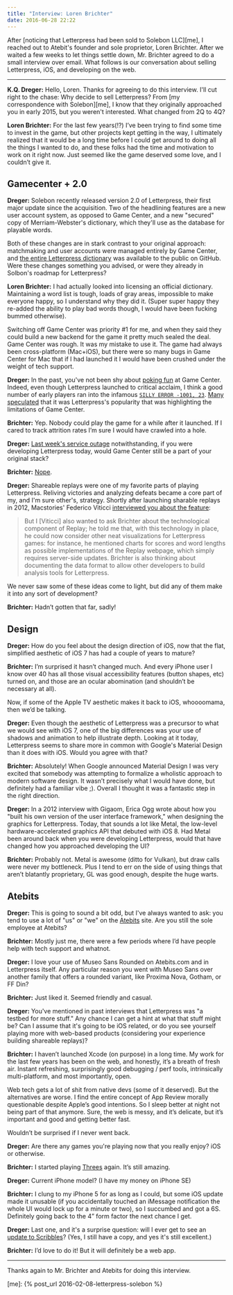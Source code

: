 ```yaml
---
title: "Interview: Loren Brichter"
date: 2016-06-28 22:22
---
```


After [noticing that Letterpress had been sold to Solebon LLC][me], I reached out to Atebit's founder and sole proprietor, Loren Brichter. After we waited a few weeks to let things settle down, Mr. Brichter agreed to do a small interview over email. What follows is our conversation about selling Letterpress, iOS, and developing on the web. 

---

<div class="interview" markdown="1">

**K.Q. Dreger:** Hello, Loren. Thanks for agreeing to do this interview. I'll cut right to the chase: Why decide to sell  Letterpress? From [my correspondence with Solebon][me], I know that they originally approached you in early 2015, but you weren't interested. What changed from 2Q to 4Q?

**Loren Brichter:** For the last few years(!?) I’ve been trying to find some time to invest in the game, but other projects kept getting in the way, I ultimately realized that it would be a long time before I could get around to doing all the things I wanted to do, and these folks had the time and motivation to work on it right now. Just seemed like the game deserved some love, and I couldn’t give it.


## Gamecenter + 2.0

**Dreger:** Solebon recently released version 2.0 of Letterpress, their first major update since the acquisition. Two of the headlining features are a new user account system, as opposed to Game Center, and a new "secured" copy of Merriam-Webster's dictionary, which they'll use as the database for playable words.

Both of these changes are in stark contrast to your original approach: matchmaking and user accounts were managed entirely by Game Center, and [the entire Letterpress dictionary](https://github.com/Atebits/Words) was available to the public on GitHub. Were these changes something you advised, or were they already in Solbon's roadmap for  Letterpress?  

**Loren Brichter:** I had actually looked into licensing an official dictionary. Maintaining a word list is tough, loads of gray areas, impossible to make everyone happy, so I understand why they did it. (Super super happy they re-added the ability to play bad words though, I would have been fucking bummed otherwise).

Switching off Game Center was priority #1 for me, and when they said they could build a new backend for the game it pretty much sealed the deal. Game Center was rough. It was my mistake to use it. The game had always been cross-platform (Mac+iOS), but there were so many bugs in Game Center for Mac that if I had launched it I would have been crushed under the weight of tech support.


**Dreger:** In the past, you've not been shy about [poking fun](https://twitter.com/lorenb/status/737678840135311360) at Game Center. Indeed, even though  Letterpress launched to critical acclaim, I think a good number of early players ran into the infamous [`SILLY ERROR -1001, 23`](http://www.Atebits.com/support/faq/gamecenter-sillyerror/). [Many](http://kotaku.com/5955318/apples-game-center-seems-to-be-malfunctioning-today-blame-letterpress) [speculated](http://www.imore.com/no-skin-game-center) that it was  Letterpress's popularity that was highlighting the limitations of Game Center.

**Brichter:** Yep. Nobody could play the game for a while after it launched. If I cared to track attrition rates I’m sure I would have crawled into a hole.

**Dreger:** [Last week's service outage](http://mashable.com/2016/06/02/apple-service-outages/#XjQHPAf3RaqM) notwithstanding, if you were developing  Letterpress today, would Game Center still be a part of your original stack?

**Brichter:** [Nope][nope].

**Dreger:** Shareable replays were one of my favorite parts of playing  Letterpress. Reliving victories and analyzing defeats became a core part of my, and I'm sure other's, strategy. Shortly after launching sharable replays in 2012, Macstories' Federico Viticci [interviewed you about the feature][ms]:

> But I [Viticci] also wanted to ask Brichter about the technological component of Replay; he told me that, with this technology in place, he could now consider other neat visualizations for Letterpress games: for instance, he mentioned charts for scores and word lengths as possible implementations of the Replay webpage, which simply requires server-side updates. Brichter is also thinking about documenting the data format to allow other developers to build analysis tools for Letterpress.

We never saw some of these ideas come to light, but did any of them make it into any sort of development?

**Brichter:** Hadn’t gotten that far, sadly!

## Design

**Dreger:** How do you feel about the design direction of iOS, now that the flat, simplified aesthetic of iOS 7 has had a couple of years to mature?

**Brichter:** I’m surprised it hasn’t changed much. And every iPhone user I know over 40 has all those visual accessibility features (button shapes, etc) turned on, and those are an ocular abomination (and shouldn’t be necessary at all).

Now, if some of the Apple TV aesthetic makes it back to iOS, whoooomama, then we’d be talking.

**Dreger:** Even though the aesthetic of Letterpress was a precursor to what we would see with iOS 7, one of the big differences was your use of shadows and animation to help illustrate depth. Looking at it today, Letterpress seems to share more in common with Google's Material Design than it does with iOS. Would you agree with that?

**Brichter:** Absolutely! When Google announced Material Design I was very excited that somebody was attempting to formalize a wholistic approach to modern software design. It wasn’t precisely what I would have done, but definitely had a familiar vibe ;). Overall I thought it was a fantastic step in the right direction.


**Dreger:** In a 2012 interview with Gigaom, Erica Ogg wrote about how you "built his own version of the user interface framework," when designing the graphics for  Letterpress. Today, that sounds a lot like Metal, the low-level hardware-accelerated graphics API that debuted with iOS 8. Had Metal been around back when you were developing  Letterpress, would that have changed how you approached developing the UI?

**Brichter:** Probably not. Metal is awesome (ditto for Vulkan), but draw calls were never my bottleneck. Plus I tend to err on the side of using things that aren’t blatantly proprietary, GL was good enough, despite the huge warts.


## Atebits

**Dreger:** This is going to sound a bit odd, but I've always wanted to ask: you tend to use a lot of "us" or "we" on the [Atebits](http://www.Atebits.com/contact/) site. Are you still the sole employee at Atebits?

**Brichter:** Mostly just me, there were a few periods where I’d have people help with tech support and whatnot.

**Dreger:** I love your use of Museo Sans Rounded on Atebits.com and in  Letterpress itself. Any particular reason you went with Museo Sans over another family that offers a rounded variant, like Proxima Nova, Gotham, or FF Din?

**Brichter:** Just liked it. Seemed friendly and casual.

**Dreger:** You've mentioned in past interviews that  Letterpress was "a testbed for more stuff." Any chance I can get a hint at what that stuff might be? Can I assume that it's going to be iOS related, or do you see yourself playing more with web-based products (considering your experience building shareable replays)?

**Brichter:** I haven’t launched Xcode (on purpose) in a long time. My work for the last few years has been on the web, and honestly, it’s a breath of fresh air. Instant refreshing, surprisingly good debugging / perf tools, intrinsically multi-platform, and most importantly, open.

Web tech gets a lot of shit from native devs (some of it deserved). But the alternatives are worse. I find the entire concept of App Review morally questionable despite Apple’s good intentions. So I sleep better at night not being part of that anymore. Sure, the web is messy, and it’s delicate, but it’s important and good and getting better fast.

Wouldn’t be surprised if I never went back.

**Dreger:** Are there any games you're playing now that you really enjoy? iOS or otherwise.

**Brichter:** I started playing [Threes][3s] again. It’s still amazing.

**Dreger:** Current iPhone model? (I have my money on iPhone SE)

**Brichter:** I clung to my iPhone 5 for as long as I could, but some iOS update made it unusable (if you accidentally touched an iMessage notification the whole UI would lock up for a minute or two), so I succumbed and got a 6S. Definitely going back to the 4” form factor the next chance I get.

**Dreger:** Last one, and it's a surprise question: will I ever get to see an [update to Scribbles][scribbles]? (Yes, I still have a copy, and yes it's still excellent.)

**Brichter:** I’d love to do it! But it will definitely be a web app.

</div>

---

Thanks again to Mr. Brichter and Atebits for doing this interview.

[3s]: http://asherv.com/threes/
[ms]: https://www.macstories.net/links/letterpress-1-2-brings-html5-replay-feature/
[scribbles]: http://mac.appstorm.net/general/scribbles-simple-intuitive-drawing-for-mac/
[nope]: http://i.imgur.com/1VCcECJ.gifv
[me]: {% post_url 2016-02-08-letterpress-solebon %}
